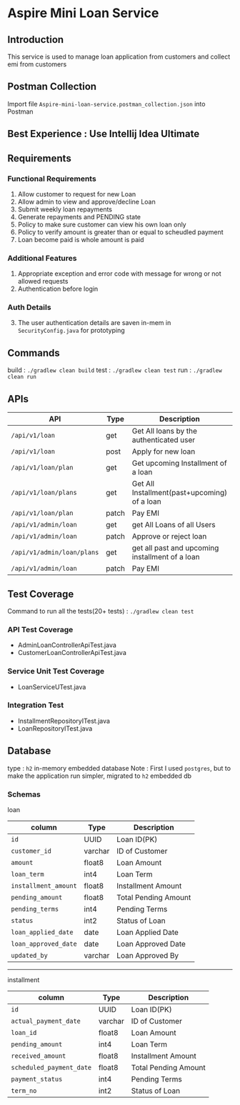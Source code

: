 # Aspire Mini Loan Service

## Introduction
This service is used to manage loan application from customers and collect emi from customers

## Postman Collection
Import file `Aspire-mini-loan-service.postman_collection.json` into Postman

## Best Experience : Use Intellij Idea Ultimate

## Requirements 

### Functional Requirements
1. Allow customer to request for new Loan 
2. Allow admin to view and approve/decline Loan 
3. Submit weekly loan repayments 
4. Generate repayments and PENDING state
5. Policy to make sure customer can view his own loan only
6. Policy to verify amount is greater than or equal to scheudled payment
7. Loan become paid is whole amount is paid

### Additional Features
1. Appropriate exception and error code with message for wrong or not allowed requests
2. Authentication before login


### Auth Details
3. The user authentication details are saven in-mem in `SecurityConfig.java` for prototyping

## Commands

build : `./gradlew clean build`
test : `./gradlew clean test`
run : `./gradlew clean run`


## APIs

| API                        | Type  | Description                                     | Auth User |
|----------------------------|-------|-------------------------------------------------|-----------|
| `/api/v1/loan`             | get   | Get All loans by the authenticated user         | Customer  |
| `/api/v1/loan`             | post  | Apply for new loan                              | Customer  |
| `/api/v1/loan/plan`        | get   | Get upcoming Installment of a loan              | Customer  |
| `/api/v1/loan/plans`       | get   | Get All Installment(past+upcoming) of a loan    | CUSTOMER  |
| `/api/v1/loan/plan`        | patch | Pay EMI                                         | CUSTOMER  |
| `/api/v1/admin/loan`       | get   | get All Loans of all Users                      | ADMIN     |
| `/api/v1/admin/loan`       | patch | Approve or reject loan                          | ADMIN     |
| `/api/v1/admin/loan/plans` | get   | get all past and upcoming installment of a loan | ADMIN     |
| `/api/v1/admin/loan`       | patch | Pay EMI                                         | ADMIN     |


## Test Coverage
Command to run all the tests(20+ tests) : `./gradlew clean test`

### API Test Coverage
* AdminLoanControllerApiTest.java
* CustomerLoanControllerApiTest.java

### Service Unit Test Coverage
* LoanServiceUTest.java

### Integration Test
* InstallmentRepositoryITest.java
* LoanRepositoryITest.java

## Database
type : `h2` in-memory embedded database
Note : First I used `postgres`, but to make the application run simpler, migrated to `h2` embedded db

### Schemas

loan

| column               | Type    | Description          |  
|----------------------|---------|----------------------|
| `id`                 | UUID    | Loan ID(PK)          |
| `customer_id`        | varchar | ID of Customer       | 
| `amount`             | float8  | Loan Amount          |
| `loan_term`          | int4    | Loan Term            | 
| `installment_amount` | float8  | Installment Amount   | 
| `pending_amount`     | float8  | Total Pending Amount | 
| `pending_terms`      | int4    | Pending Terms        | 
| `status`             | int2    | Status of Loan       | 
| `loan_applied_date`  | date    | Loan Applied Date    | 
| `loan_approved_date` | date    | Loan Approved Date   | 
| `updated_by`         | varchar | Loan Approved By     | 
---------------

installment


| column                   | Type    | Description          |
|--------------------------|---------|----------------------|
| `id`                     | UUID    | Loan ID(PK)          |
| `actual_payment_date`    | varchar | ID of Customer       | 
| `loan_id`                | float8  | Loan Amount          | 
| `pending_amount`         | int4    | Loan Term            |
| `received_amount`        | float8  | Installment Amount   | 
| `scheduled_payment_date` | float8  | Total Pending Amount | 
| `payment_status`         | int4    | Pending Terms        | 
| `term_no`                | int2    | Status of Loan       | 




